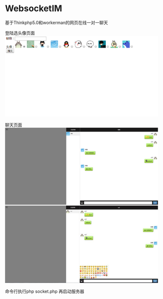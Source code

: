 # WebsocketIM
基于Thinkphp5.0和workerman的网页在线一对一聊天

登陆选头像页面
![image](Screenshots/3.png)

聊天页面
![image](Screenshots/1.png)
![image](Screenshots/2.jpg)

命令行执行php socket.php
再启动服务器
